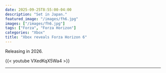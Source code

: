 ```yaml
---
date: 2025-09-25T8:55:00-04:00
description: "Set in Japan."
featured_image: "/images/fh6.jpg"
images: ["/images/fh6.jpg"]
tags: ["Forza", "Forza Horizon"]
categories: "Xbox"
title: "Xbox reveals Forza Horizon 6"
---
```

Releasing in 2026.


{{< youtube VXedKqX5Wa4 >}}

---

